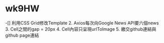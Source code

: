 # wk9HW
 -[] 利用CSS Grid修改Template
2. Axios每次向Google News API要六個news
3. Cell之間的gap = 20px
4. Cell內容只呈現urlTolmage
5. 繳交github連結與github page連結
